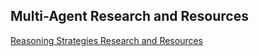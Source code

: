 ## Multi-Agent Research and Resources

[Reasoning Strategies Research and Resources](../reasoning-strategies/)
